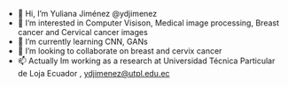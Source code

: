 - 👋 Hi, I’m Yuliana Jiménez @ydjimenez
- 👀 I’m interested in Computer Visison, Medical image processing, Breast cancer and Cervical cancer images
- 🌱 I’m currently learning CNN, GANs
- 💞️ I’m looking to collaborate on  breast and cervix cancer
- 📫 Actually Im working as a research at Universidad Técnica Particular de Loja Ecuador , ydjimenez@utpl.edu.ec

<!---
ydjimenez/ydjimenez is a ✨ special ✨ repository because its `README.md` (this file) appears on your GitHub profile.
You can click the Preview link to take a look at your changes.
--->
